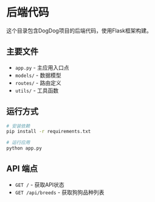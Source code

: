 # 后端代码

这个目录包含DogDog项目的后端代码，使用Flask框架构建。

## 主要文件

- `app.py` - 主应用入口点
- `models/` - 数据模型
- `routes/` - 路由定义
- `utils/` - 工具函数

## 运行方式

```bash
# 安装依赖
pip install -r requirements.txt

# 运行应用
python app.py
```

## API 端点

- `GET /` - 获取API状态
- `GET /api/breeds` - 获取狗狗品种列表